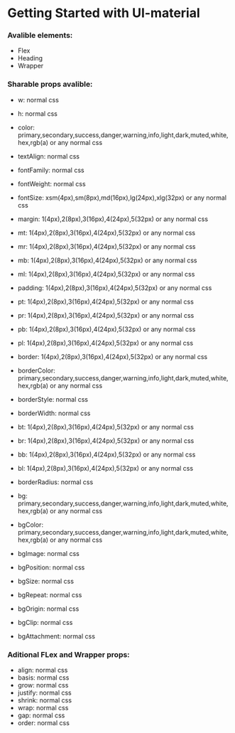 # Getting Started with UI-material

### Avalible elements:

- Flex
- Heading
- Wrapper

### Sharable props avalible:

* w: normal css
* h: normal css

* color: primary,secondary,success,danger,warning,info,light,dark,muted,white,hex,rgb(a) or any normal css
* textAlign: normal css
* fontFamily: normal css
* fontWeight: normal css
* fontSize: xsm(4px),sm(8px),md(16px),lg(24px),xlg(32px) or any normal css

* margin: 1(4px),2(8px),3(16px),4(24px),5(32px) or any normal css
* mt: 1(4px),2(8px),3(16px),4(24px),5(32px) or any normal css
* mr: 1(4px),2(8px),3(16px),4(24px),5(32px) or any normal css
* mb: 1(4px),2(8px),3(16px),4(24px),5(32px) or any normal css
* ml: 1(4px),2(8px),3(16px),4(24px),5(32px) or any normal css

* padding: 1(4px),2(8px),3(16px),4(24px),5(32px) or any normal css
* pt: 1(4px),2(8px),3(16px),4(24px),5(32px) or any normal css
* pr: 1(4px),2(8px),3(16px),4(24px),5(32px) or any normal css
* pb: 1(4px),2(8px),3(16px),4(24px),5(32px) or any normal css
* pl: 1(4px),2(8px),3(16px),4(24px),5(32px) or any normal css

* border: 1(4px),2(8px),3(16px),4(24px),5(32px) or any normal css
* borderColor: primary,secondary,success,danger,warning,info,light,dark,muted,white,hex,rgb(a) or any normal css
* borderStyle: normal css
* borderWidth: normal css
* bt: 1(4px),2(8px),3(16px),4(24px),5(32px) or any normal css
* br: 1(4px),2(8px),3(16px),4(24px),5(32px) or any normal css
* bb: 1(4px),2(8px),3(16px),4(24px),5(32px) or any normal css
* bl: 1(4px),2(8px),3(16px),4(24px),5(32px) or any normal css
* borderRadius: normal css

* bg: primary,secondary,success,danger,warning,info,light,dark,muted,white,hex,rgb(a) or any normal css
* bgColor: primary,secondary,success,danger,warning,info,light,dark,muted,white,hex,rgb(a) or any normal css
* bgImage: normal css
* bgPosition: normal css
* bgSize: normal css
* bgRepeat: normal css
* bgOrigin: normal css
* bgClip: normal css
* bgAttachment: normal css

### Aditional FLex and Wrapper props:

* align: normal css
* basis: normal css
* grow: normal css
* justify: normal css
* shrink: normal css
* wrap: normal css
* gap: normal css
* order: normal css
